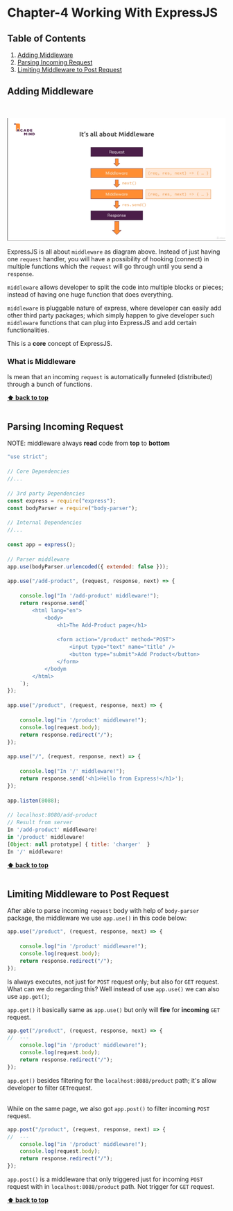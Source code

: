 # Chapter-4 Working With ExpressJS

## Table of Contents
1. [Adding Middleware](#adding-middleware)
2. [Parsing Incoming Request](#parsing-incoming-request)
3. [Limiting Middleware to Post Request](#limiting-middleware-to-post-request)

## Adding Middleware
<br />

![chapter-4-1.png](./images/chapter-4-1.png "All about Middleware")

ExpressJS is all about `middleware` as diagram above. Instead of just having one
`request` handler, you will have a possibility of hooking (connect) in multiple
functions which the `request` will go through until you send a `response`.

`middleware` allows developer to split the code into multiple blocks or pieces;
instead of having one huge function that does everything.

`middleware` is pluggable nature of express, where developer can easily add
other third party packages; which simply happen to give developer such
`middleware` functions that can plug into ExpressJS and add certain
functionalities.

This is a **core** concept of ExpressJS.

### What is Middleware

Is mean that an incoming `request` is automatically funneled (distributed)
through a bunch of functions.

**[⬆ back to top](#table-of-contents)**
<br/>
<br/>

## Parsing Incoming Request

NOTE: middleware always **read** code from **top** to **bottom**

```javascript
"use strict";

// Core Dependencies
//...

// 3rd party Dependencies
const express = require("express");
const bodyParser = require("body-parser");

// Internal Dependencies
//...

const app = express();

// Parser middleware
app.use(bodyParser.urlencoded({ extended: false }));

app.use("/add-product", (request, response, next) => {

    console.log("In '/add-product' middleware!");
    return response.send(`
        <html lang="en">
            <body>
                <h1>The Add-Product page</h1>

                <form action="/product" method="POST">
                    <input type="text" name="title" />
                    <button type="submit">Add Product</button>
                </form>
            </bodym
        </html>
    `);
});

app.use("/product", (request, response, next) => {

    console.log("in '/product' middleware!");
    console.log(request.body);
    return response.redirect("/");
});

app.use("/", (request, response, next) => {

    console.log("In '/' middleware!");
    return response.send('<h1>Hello from Express!</h1>');
});

app.listen(8088);

// localhost:8080/add-product
// Result from server
In '/add-product' middleware!
in '/product' middleware!
[Object: null prototype] { title: 'charger'  }
In '/' middleware!
```

**[⬆ back to top](#table-of-contents)**
<br/>
<br/>

## Limiting Middleware to Post Request

After able to parse incoming `request` body with help of `body-parser` package,
the middleware we use `app.use()` in this code below:

```javascript
app.use("/product", (request, response, next) => {

    console.log("in '/product' middleware!");
    console.log(request.body);
    return response.redirect("/");
});
```

Is always executes, not just for `POST` request only; but also for `GET`
request. What can we do regarding this?  Well instead of use `app.use()` we can
also use `app.get()`;

`app.get()` it basically same as `app.use()` but only will **fire** for
**incoming** `GET` request.

```javascript
app.get("/product", (request, response, next) => {
//  ---
    console.log("in '/product' middleware!");
    console.log(request.body);
    return response.redirect("/");
});
```
`app.get()` besides filtering for the `localhost:8088/product` path; it's allow
developer to filter `GET`request.
<br />
<br />

While on the same page, we also got `app.post()` to filter incoming `POST`
request.

```javascript
app.post("/product", (request, response, next) => {
//  ---
    console.log("in '/product' middleware!");
    console.log(request.body);
    return response.redirect("/");
});
```
`app.post()` is a middleware that only triggered just for incoming `POST` request
with in `localhost:8088/product` path. Not trigger for `GET` request.


**[⬆ back to top](#table-of-contents)**
<br/>
<br/>

